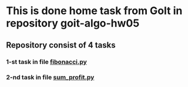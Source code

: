 # This is done home task from GoIt in repository goit-algo-hw05

## Repository consist of 4 tasks

### 1-st task in file [fibonacci.py](https://github.com/dualspectre/goit-algo-hw-05/blob/main/fibonacci.py)
### 2-nd task in file [sum_profit.py](https://github.com/dualspectre/goit-algo-hw-05/blob/main/sum_profit.py)
